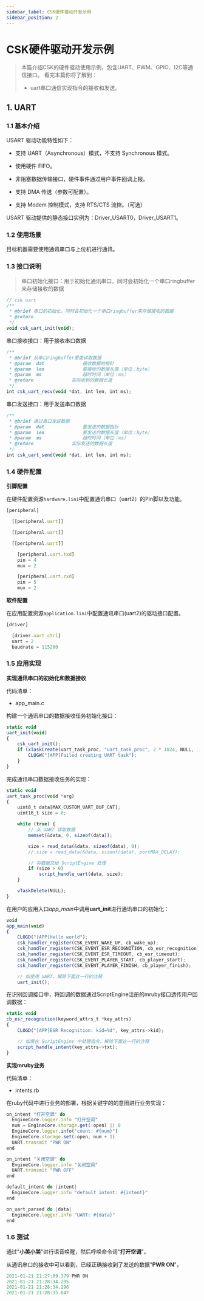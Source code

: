 ```yaml
---
sidebar_label: CSK硬件驱动开发示例
sidebar_position: 2
---
```


# CSK硬件驱动开发示例

> 本篇介绍CSK的硬件驱动使用示例，包含UART、PWM、GPIO、I2C等通信接口。
> 看完本篇你将了解到：
>
> -  uart串口通信实现指令的接收和发送。


## 1. UART

### 1.1 基本介绍

USART 驱动功能特性如下：

* 支持 UART（Asynchronous）模式，不支持 Synchronous 模式。

* 使用硬件 FIFO。

* 非阻塞数据传输接口，硬件事件通过用户事件回调上报。

* 支持 DMA 传送（参数可配置）。

* 支持 Modem 控制模式，支持 RTS/CTS 流控。（可选）

USART 驱动提供的静态接口实例为：Driver_USART0，Driver_USART1。

### 1.2 使用场景

目标机器需要使用通讯串口与上位机进行通讯。

### 1.3 接口说明
> 串口初始化接口：用于初始化通讯串口，同时会初始化一个串口ringbuffer来存储接收的数据

```js
// csk uart
/**
 * @brief 串口的初始化，同时会初始化一个串口ringbuffer来存储接收的数据
 * @return
 */
void csk_uart_init(void);

```
串口接收接口：用于接收串口数据

```js
/**
 * @brief 从串口ringbuffer里面读取数据
 * @param  dat              接收数据的指针
 * @param  len              要接收的数据长度（单位：byte）
 * @param  ms               超时时间（单位：ms）
 * @return              实际收到的数据长度
 */
int csk_uart_recv(void *dat, int len, int ms);

```
 串口发送接口：用于发送串口数据

```js
/**
 * @brief 通过串口发送数据
 * @param  dat              要发送的数据指针
 * @param  len              要发送的数据长度（单位：byte）
 * @param  ms               超时时间（单位：ms）
 * @return              实际发送的数据长度
 */
int csk_uart_send(void *dat, int len, int ms);

```
### 1.4 硬件配置

**引脚配置**

在硬件配置资源`hardware.lini`中配置通讯串口（uart2）的Pin脚以及功能。

```js
[peripheral]

  [[peripheral.uart]]

  [[peripheral.uart]]

  [[peripheral.uart]]

    [peripheral.uart.txd]
    pin = 4
    mux = 2

    [peripheral.uart.rxd]
    pin = 5
    mux = 2
```


**软件配置**

在应用配置资源`application.lini`中配置通讯串口(uart2)的驱动接口配置。

```js
[driver]

  [driver.uart_ctrl]
  uart = 2
  baudrate = 115200

```


### 1.5 应用实现

**实现通讯串口的初始化和数据接收**

代码清单：
 - app_main.c

构建一个通讯串口的数据接收任务初始化接口：

```js
static void
uart_init(void)
{
	csk_uart_init();
	if (xTaskCreate(uart_task_proc, "uart_task_proc", 2 * 1024, NULL, 13, NULL) != pdPASS) {
		CLOGW("[APP]Failed creating UART task");
	}
}
```

完成通讯串口数据接收任务的实现：

```js
static void
uart_task_proc(void *arg)
{
	uint8_t data[MAX_CUSTOM_UART_BUF_CNT];
	uint16_t size = 0;

	while (true) {
		// 从 UART 读取数据
		memset(&data, 0, sizeof(data));

		size = read_data(&data, sizeof(data), 0);
		// size = read_data(&data, sizeof(data), portMAX_DELAY);

		// 将数据交给 ScriptEngine 处理
		if (size > 0)
			script_handle_uart(data, size);
	}

	vTaskDelete(NULL);
}
```

在用户的应用入口*app_main*中调用**uart_init**进行通讯串口的初始化：

```js
void
app_main(void)
{
	CLOGD("[APP]Hello world");
	csk_handler_register(CSK_EVENT_WAKE_UP, cb_wake_up);
	csk_handler_register(CSK_EVENT_ESR_RECOGNITION, cb_esr_recognition);
	csk_handler_register(CSK_EVENT_ESR_TIMEOUT, cb_esr_timeout);
	csk_handler_register(CSK_EVENT_PLAYER_START, cb_player_start);
	csk_handler_register(CSK_EVENT_PLAYER_FINISH, cb_player_finish);

	// 如使用 UART，解除下面这一行的注释
	uart_init();
```

在识别回调接口中，将回调的数据通过ScriptEngine注册的mruby接口透传用户回调数据：

```js
static void
cb_esr_recognition(keyword_attrs_t *key_attrs)
{
	CLOGD("[APP]ESR Recognition: kid=%d", key_attrs->kid);

	// 如需在 ScriptEngine 中处理指令，解除下面这一行的注释
	script_handle_intent(key_attrs->txt);
}

```

**实现mruby业务**

代码清单：
 - intents.rb <br/>

在ruby代码中进行业务的部署，根据关键字的的意图进行业务实现：

```js
on_intent "打开空调" do
  EngineCore.logger.info "打开空调"
  num = EngineCore.storage.get(:open) || 0
  EngineCore.logger.info("count: #{num}")
  EngineCore.storage.set(:open, num + 1)
  UART.transmit "PWR ON"
end

on_intent "关闭空调" do
  EngineCore.logger.info "关闭空调"
  UART.transmit "PWR OFF"
end

default_intent do |intent|
  EngineCore.logger.info "default_intent: #{intent}"
end

on_uart_parsed do |data|
  EngineCore.logger.info "UART: #{data}"
end

```

### 1.6 测试
通过"**小美小美**"进行语音唤醒，然后呼唤命令词"**打开空调**"。

从通讯串口的接收中可以看到，已经正确接收到了发送的数据"**PWR ON**"。

```js
2021-01-21 21:27:09.379	PWR ON
2021-01-21 21:28:34.295	
2021-01-21 21:28:34.296	
2021-01-21 21:28:35.647	
```

